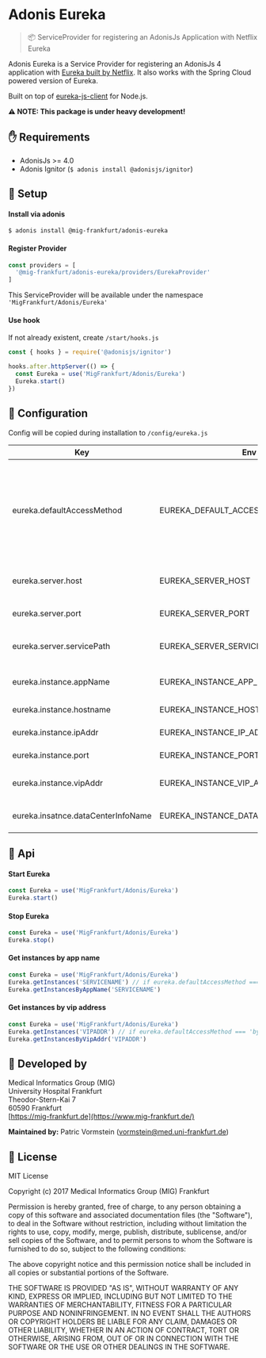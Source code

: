 # Adonis Eureka

> :package: ServiceProvider for registering an AdonisJs Application with Netflix Eureka

Adonis Eureka is a Service Provider for registering an AdonisJs 4 application with [Eureka built by Netflix](https://github.com/Netflix/eureka). It also works with the Spring Cloud powered version of Eureka.

Built on top of [eureka-js-client](https://github.com/jquatier/eureka-js-client) for Node.js. 

**:warning: NOTE: This package is under heavy development!**

## :hand: Requirements
 - AdonisJs >= 4.0
 - Adonis Ignitor (```$ adonis install @adonisjs/ignitor```)
 
## :hammer: Setup

#### Install via adonis

```shell
$ adonis install @mig-frankfurt/adonis-eureka
```

#### Register Provider

```javascript
const providers = [
  '@mig-frankfurt/adonis-eureka/providers/EurekaProvider'
]
```

This ServiceProvider will be available under the namespace `'MigFrankfurt/Adonis/Eureka'`

#### Use hook

If not already existent, create `/start/hooks.js`

```js
const { hooks } = require('@adonisjs/ignitor')

hooks.after.httpServer(() => {
  const Eureka = use('MigFrankfurt/Adonis/Eureka')
  Eureka.start()
})
```

## :wrench: Configuration

Config will be copied during installation to `/config/eureka.js`

| Key | Env | Default | Description |
| --- | --- | --- | --- |
| eureka.defaultAccessMethod | EUREKA_DEFAULT_ACCESS_METHOD | 'byAppName' | Define the default access method for other instances. Possible: 'byAppName' or 'byVipAddr' |
|||||
| eureka.server.host | EUREKA_SERVER_HOST | 'localhost' | Hostname of the Eureka Server |
| eureka.server.port | EUREKA_SERVER_PORT | 8761 | Port of the Eureka Server  |
| eureka.server.servicePath | EUREKA_SERVER_SERVICE_PATH | '/eureka/apps/' | ServicePath of the Eureka Server|
|||||
| eureka.instance.appName | EUREKA_INSTANCE_APP_NAME | 'AdonisJs Instance' | Instance name shown in Eureka |
| eureka.instance.hostname | EUREKA_INSTANCE_HOSTNAME | 'localhost' | Hostname of the instance |
| eureka.instance.ipAddr | EUREKA_INSTANCE_IP_ADDRESS | '127.0.0.1' | IP address of the instance |
| eureka.instance.port | EUREKA_INSTANCE_PORT | 4444 | Port of the instance |
| eureka.instance.vipAddr | EUREKA_INSTANCE_VIP_ADDRESSS | 'adonisjs.instance' | Vip address of the instance |
| eureka.insatnce.dataCenterInfoName | EUREKA_INSTANCE_DATACENTER_INFO_NAME | 'MyOwn' | Datacenter Info Name of the Instance |

## :satellite: Api

#### Start Eureka

```js
const Eureka = use('MigFrankfurt/Adonis/Eureka')
Eureka.start()
```

#### Stop Eureka

```js
const Eureka = use('MigFrankfurt/Adonis/Eureka')
Eureka.stop()
```

#### Get instances by app name

```js
const Eureka = use('MigFrankfurt/Adonis/Eureka')
Eureka.getInstances('SERVICENAME') // if eureka.defaultAccessMethod === 'byAppName'
Eureka.getInstancesByAppName('SERVICENAME')
```

#### Get instances by vip address

```js
const Eureka = use('MigFrankfurt/Adonis/Eureka')
Eureka.getInstances('VIPADDR') // if eureka.defaultAccessMethod === 'byVipAddr'
Eureka.getInstancesByVipAddr('VIPADDR')
```

## :hospital: Developed by

Medical Informatics Group (MIG)\
University Hospital Frankfurt\
Theodor-Stern-Kai 7\
60590 Frankfurt\
[https://mig-frankfurt.de](https://www.mig-frankfurt.de/)

**Maintained by:** Patric Vormstein (vormstein@med.uni-frankfurt.de)

## :page_with_curl: License

MIT License

Copyright (c) 2017 Medical Informatics Group (MIG) Frankfurt

Permission is hereby granted, free of charge, to any person obtaining a copy
of this software and associated documentation files (the "Software"), to deal
in the Software without restriction, including without limitation the rights
to use, copy, modify, merge, publish, distribute, sublicense, and/or sell
copies of the Software, and to permit persons to whom the Software is
furnished to do so, subject to the following conditions:

The above copyright notice and this permission notice shall be included in all
copies or substantial portions of the Software.

THE SOFTWARE IS PROVIDED "AS IS", WITHOUT WARRANTY OF ANY KIND, EXPRESS OR
IMPLIED, INCLUDING BUT NOT LIMITED TO THE WARRANTIES OF MERCHANTABILITY,
FITNESS FOR A PARTICULAR PURPOSE AND NONINFRINGEMENT. IN NO EVENT SHALL THE
AUTHORS OR COPYRIGHT HOLDERS BE LIABLE FOR ANY CLAIM, DAMAGES OR OTHER
LIABILITY, WHETHER IN AN ACTION OF CONTRACT, TORT OR OTHERWISE, ARISING FROM,
OUT OF OR IN CONNECTION WITH THE SOFTWARE OR THE USE OR OTHER DEALINGS IN THE
SOFTWARE.
